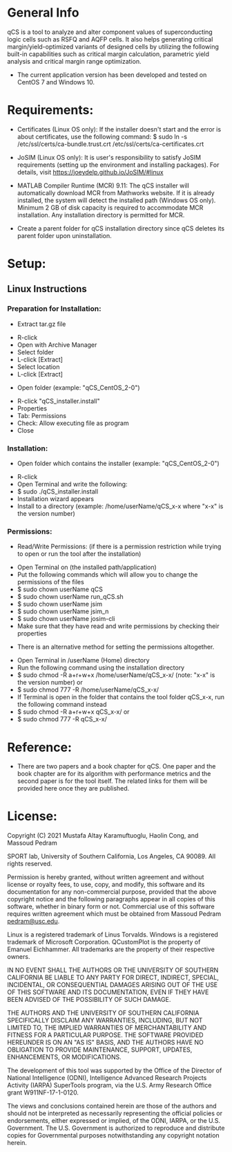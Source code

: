 # General Info
qCS is a tool to analyze and alter component values of superconducting logic cells such as RSFQ and AQFP cells. It also helps generating critical margin/yield-optimized variants of designed cells by utilizing the following built-in capabilities such as critical margin calculation, parametric yield analysis and critical margin range optimization.

- The current application version has been developed and tested on CentOS 7 and Windows 10.

# Requirements:
- Certificates (Linux OS only): If the installer doesn't start and the error is about certificates, use the following command:
  $ sudo ln -s /etc/ssl/certs/ca-bundle.trust.crt /etc/ssl/certs/ca-certificates.crt
  
- JoSIM (Linux OS only): It is user's responsibility to satisfy JoSIM requirements (setting up the environment and installing packages). For details, visit https://joeydelp.github.io/JoSIM/#linux
  
- MATLAB Compiler Runtime (MCR) 9.11: The qCS installer will automatically download MCR from Mathworks website. If it is already installed, the system will detect the installed path (Windows OS only). Minimum 2 GB of disk capacity is required to accommodate MCR installation. Any installation directory is permitted for MCR.

- Create a parent folder for qCS installation directory since qCS deletes its parent folder upon uninstallation.

# Setup:
## Linux Instructions
### Preparation for Installation:
- Extract tar.gz file
* R-click
* Open with Archive Manager
* Select folder
* L-click [Extract]
* Select location
* L-click [Extract]
	
- Open folder (example: "qCS_CentOS_2-0")
* R-click "qCS_installer.install"
* Properties
* Tab: Permissions
* Check: Allow executing file as program
* Close

### Installation:
- Open folder which contains the installer (example: "qCS_CentOS_2-0")
* R-click
* Open Terminal and write the following:
* $ sudo ./qCS_installer.install
* Installation wizard appears
* Install to a directory (example: /home/userName/qCS_x-x where "x-x" is the version number)

### Permissions:
- Read/Write Permissions: (if there is a permission restriction while trying to open or run the tool after the installation)
* Open Terminal on (the installed path/application)
* Put the following commands which will allow you to change the permissions of the files
* $ sudo chown userName qCS
* $ sudo chown userName run_qCS.sh
* $ sudo chown userName jsim
* $ sudo chown userName jsim_n
* $ sudo chown userName josim-cli
* Make sure that they have read and write permissions by checking their properties

- There is an alternative method for setting the permissions altogether.
* Open Terminal in /userName (Home) directory
* Run the following command using the installation directory
* $ sudo chmod -R a+r+w+x /home/userName/qCS_x-x/ (note: "x-x" is the version number)
  or
* $ sudo chmod 777 -R /home/userName/qCS_x-x/
* If Terminal is open in the folder that contains the tool folder qCS_x-x, run the following command instead
* $ sudo chmod -R a+r+w+x qCS_x-x/
  or
* $ sudo chmod 777 -R qCS_x-x/

# Reference:
- There are two papers and a book chapter for qCS. One paper and the book chapter are for its algorithm with performance metrics and the second paper is for the tool itself. The related links for them will be provided here once they are published.

# License:
Copyright (C) 2021 Mustafa Altay Karamuftuoglu, Haolin Cong, and Massoud Pedram

SPORT lab, University of Southern California, Los Angeles, CA 90089. All rights reserved.

Permission is hereby granted, without written agreement and without license or royalty fees, to use, copy, and modify, this software and its documentation for any non-commercial purpose, provided that the above copyright notice and the following paragraphs appear in all copies of this software, whether in binary form or not. Commercial use of this software requires written agreement which must be obtained from Massoud Pedram <pedram@usc.edu>.

Linux is a registered trademark of Linus Torvalds.
Windows is a registered trademark of Microsoft Corporation.
QCustomPlot is the property of Emanuel Eichhammer. All trademarks are the property of their respective owners.

IN NO EVENT SHALL THE AUTHORS OR THE UNIVERSITY OF SOUTHERN CALIFORNIA BE LIABLE TO ANY PARTY FOR DIRECT, INDIRECT, SPECIAL, INCIDENTAL, OR CONSEQUENTIAL DAMAGES ARISING OUT OF THE USE OF THIS SOFTWARE AND ITS DOCUMENTATION, EVEN IF THEY HAVE BEEN ADVISED OF THE POSSIBILITY OF SUCH DAMAGE.

THE AUTHORS AND THE UNIVERSITY OF SOUTHERN CALIFORNIA SPECIFICALLY DISCLAIM ANY WARRANTIES, INCLUDING, BUT NOT LIMITED TO, THE IMPLIED WARRANTIES OF MERCHANTABILITY AND FITNESS FOR A PARTICULAR PURPOSE. THE SOFTWARE PROVIDED HEREUNDER IS ON AN "AS IS" BASIS, AND THE AUTHORS HAVE NO OBLIGATION TO PROVIDE MAINTENANCE, SUPPORT, UPDATES, ENHANCEMENTS, OR MODIFICATIONS.

The development of this tool was supported by the Office of the Director of National Intelligence (ODNI), Intelligence Advanced Research Projects Activity (IARPA) SuperTools program, via the U.S. Army Research Office grant W911NF-17-1-0120.

The views and conclusions contained herein are those of the authors and should not be interpreted as necessarily representing the official policies or endorsements, either expressed or implied, of the ODNI, IARPA, or the U.S. Government. The U.S. Government is authorized to reproduce and distribute copies for Governmental purposes notwithstanding any copyright notation herein.

